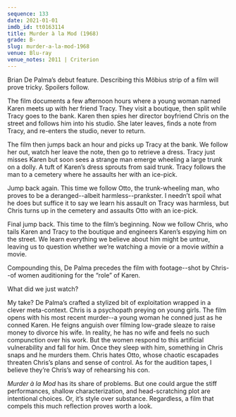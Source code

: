 ```yaml
---
sequence: 133
date: 2021-01-01
imdb_id: tt0163114
title: Murder à la Mod (1968)
grade: B-
slug: murder-a-la-mod-1968
venue: Blu-ray
venue_notes: 2011 | Criterion
---
```


Brian De Palma’s debut feature. Describing this Möbius strip of a film will prove tricky. Spoilers follow.

<!-- end -->

The film documents a few afternoon hours where a young woman named Karen meets up with her friend Tracy. They visit a boutique, then split while Tracy goes to the bank. Karen then spies her director boyfriend Chris on the street and follows him into his studio. She later leaves, finds a note from Tracy, and re-enters the studio, never to return.

The film then jumps back an hour and picks up Tracy at the bank. We follow her out, watch her leave the note, then go to retrieve a dress. Tracy just misses Karen but soon sees a strange man emerge wheeling a large trunk on a dolly. A tuft of Karen’s dress sprouts from said trunk. Tracy follows the man to a cemetery where he assaults her with an ice-pick.

Jump back again. This time we follow Otto, the trunk-wheeling man, who proves to be a deranged--albeit harmless--prankster. I needn’t spoil what he does but suffice it to say we learn his assault on Tracy was harmless, but Chris turns up in the cemetery and assaults Otto with an ice-pick.

Final jump back. This time to the film’s beginning. Now we follow Chris, who tails Karen and Tracy to the boutique and engineers Karen’s espying him on the street. We learn everything we believe about him might be untrue, leaving us to question whether we’re watching a movie or a movie _within_ a movie.

Compounding this, De Palma precedes the film with footage--shot by Chris--of women auditioning for the “role” of Karen.

What did we just watch?

My take? De Palma’s crafted a stylized bit of exploitation wrapped in a clever meta-context. Chris is a psychopath preying on young girls. The film opens with his most recent murder--a young woman he conned just as he conned Karen. He feigns anguish over filming low-grade sleaze to raise money to divorce his wife. In reality, he has no wife and feels no such compunction over his work. But the women respond to this artificial vulnerability and fall for him. Once they sleep with him, something in Chris snaps and he murders them. Chris hates Otto, whose chaotic escapades threaten Chris’s plans and sense of control. As for the audition tapes, I believe they’re Chris’s way of rehearsing his con.

_Murder à la Mod_ has its share of problems. But one could argue the stiff performances, shallow characterization, and head-scratching plot are intentional choices. Or, it’s style over substance. Regardless, a film that compels this much reflection proves worth a look.
